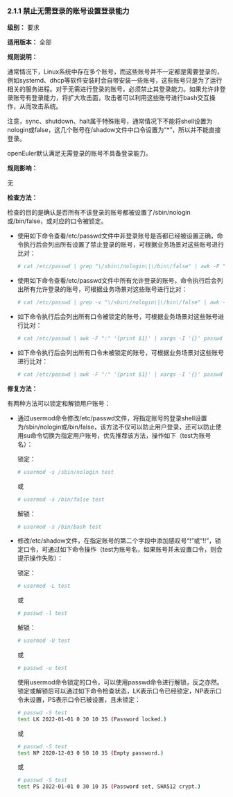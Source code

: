 ### 2.1.1 禁止无需登录的账号设置登录能力

**级别：** 要求

**适用版本：** 全部

**规则说明：** 

通常情况下，Linux系统中存在多个账号，而这些账号并不一定都是需要登录的，例如systemd、dhcp等软件安装时会自带安装一些账号，这些账号只是为了运行相关的服务进程。对于无需进行登录的账号，必须禁止其登录能力。如果允许非登录账号有登录能力，将扩大攻击面，攻击者可以利用这些账号进行bash交互操作，从而攻击系统。

注意，sync、shutdown、halt属于特殊账号，通常情况下不能将shell设置为nologin或false，这几个账号在/shadow文件中口令设置为“*”，所以并不能直接登录。

openEuler默认满足无需登录的账号不具备登录能力。

**规则影响：**

无

**检查方法：** 

检查的目的是确认是否所有不该登录的账号都被设置了/sbin/nologin或/bin/false，或对应的口令被锁定。

- 使用如下命令查看/etc/passwd文件中非登录账号是否都已经被设置正确，命令执行后会列出所有设置了禁止登录的账号，可根据业务场景对这些账号进行比对：

  ```bash
  # cat /etc/passwd | grep "\/sbin\/nologin\|\/bin\/false" | awk -F ":" '{print $1}'
  ```

- 使用如下命令查看/etc/passwd文件中所有允许登录的账号，命令执行后会列出所有允许登录的账号，可根据业务场景对这些账号进行比对：

  ```bash
  # cat /etc/passwd | grep -v "\/sbin\/nologin\|\/bin\/false" | awk -F ":" '{print $1}'
  ```

- 如下命令执行后会列出所有口令被锁定的账号，可根据业务场景对这些账号进行比对：

  ```bash
  # cat /etc/passwd | awk -F ":" '{print $1}' | xargs -I '{}' passwd -S '{}' | awk '($2=="L" || $2=="LK") {print $1}' 
  ```

- 如下命令执行后会列出所有口令未被锁定的账号，可根据业务场景对这些账号进行比对：

  ```bash
  # cat /etc/passwd | awk -F ":" '{print $1}' | xargs -I '{}' passwd -S '{}' | awk '($2!="L" && $2!="LK") {print $1}'
  ```

**修复方法：** 

有两种方法可以锁定和解锁用户账号：

- 通过usermod命令修改/etc/passwd文件，将指定账号的登录shell设置为/sbin/nologin或/bin/false，该方法不仅可以防止用户登录，还可以防止使用su命令切换为指定用户账号，优先推荐该方法，操作如下（test为账号名）：

  锁定：

  ```bash
  # usermod -s /sbin/nologin test
  ```
  或
  ```bash
  # usermod -s /bin/false test
  ```
  解锁：

  ```bash
  # usermod -s /bin/bash test
  ```

- 修改/etc/shadow文件，在指定账号的第二个字段中添加感叹号“!”或“!!”，锁定口令，可通过如下命令操作（test为账号名，如果账号并未设置口令，则会提示操作失败）：

  锁定：

  ```bash
  # usermod -L test
  ```
  或
  ```bash
  # passwd -l test
  ```
  解锁：

  ```bash
  # usermod -U test
  ```
  或
  ```bash
  # passwd -u test
  ```

  使用usermod命令锁定的口令，可以使用passwd命令进行解锁，反之亦然。锁定或解锁后可以通过如下命令检查状态，LK表示口令已经锁定，NP表示口令未设置，PS表示口令已被设置，且未锁定：

  ```bash
  # passwd -S test
  test LK 2022-01-01 0 30 10 35 (Password locked.)
  ```
  或
  ```bash
  # passwd -S test
  test NP 2020-12-03 0 50 10 35 (Empty password.)
  ```
  或
  ```bash
  # passwd -S test
  test PS 2022-01-01 0 30 10 35 (Password set, SHA512 crypt.)
  ```